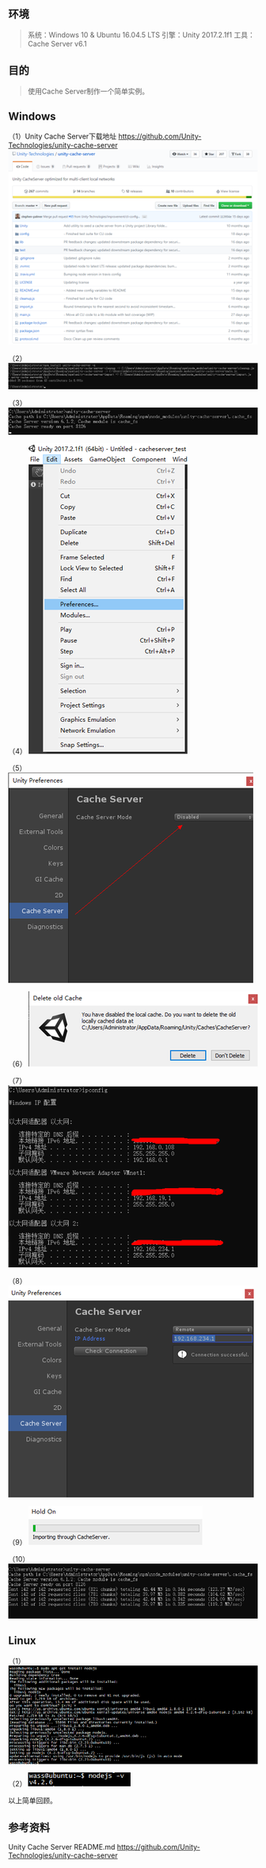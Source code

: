 ## 环境
> 系统：Windows 10 & Ubuntu 16.04.5 LTS
> 引擎：Unity 2017.2.1f1
> 工具：Cache Server v6.1

## 目的
> 使用Cache Server制作一个简单实例。

## Windows
（1）Unity Cache Server下载地址
https://github.com/Unity-Technologies/unity-cache-server
 ![pic](.\pic\101.png)

（2）
 ![pic](.\pic\102.png)

（3）
 ![pic](.\pic\103.png)

（4）
 ![pic](.\pic\104.png)

（5）
 ![pic](.\pic\105.png)

（6）
 ![pic](.\pic\106.png)

（7）
 ![pic](.\pic\107.png)

（8）
 ![pic](.\pic\108.png)

（9）
 ![pic](.\pic\109.png)

（10）
 ![pic](.\pic\110.png)

## Linux

（1）
 ![pic](.\pic\201.png)
 
（2）
 ![pic](.\pic\202.png)

以上简单回顾。

## 参考资料

Unity Cache Server README.md
https://github.com/Unity-Technologies/unity-cache-server
